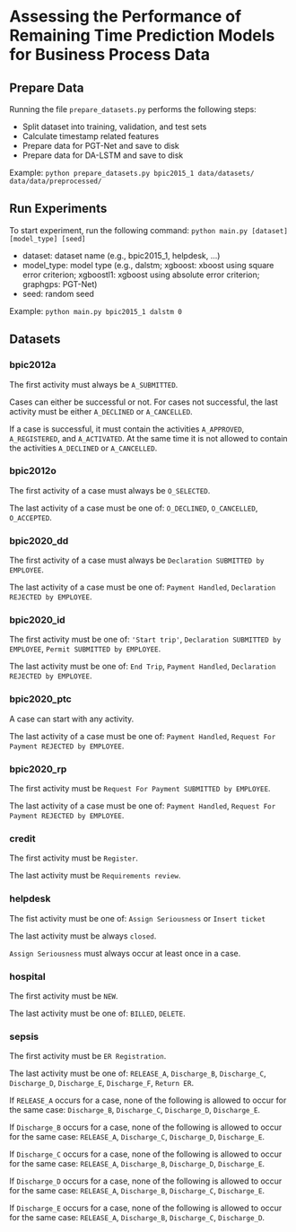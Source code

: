# Assessing the Performance of Remaining Time Prediction Models for Business Process Data

## Prepare Data

Running the file ```prepare_datasets.py``` performs the following steps:
- Split dataset into training, validation, and test sets
- Calculate timestamp related features
- Prepare data for PGT-Net and save to disk
- Prepare data for DA-LSTM and save to disk

Example:
```python prepare_datasets.py bpic2015_1 data/datasets/ data/data/preprocessed/```

## Run Experiments

To start experiment, run the following command:
```python main.py [dataset] [model_type] [seed]```

- dataset: dataset name (e.g., bpic2015_1, helpdesk, ...)
- model_type: model type (e.g., dalstm; xgboost: xboost using square error criterion; xgboostl1: xgboost using absolute 
error criterion; graphgps: PGT-Net)
- seed: random seed

Example:
```python main.py bpic2015_1 dalstm 0```


## Datasets

### bpic2012a

The first activity must always be ```A_SUBMITTED```. 

Cases can either be successful or not. For cases not successful, the last activity must be either ```A_DECLINED``` or 
```A_CANCELLED```. 

If a case is successful, it must contain the activities ```A_APPROVED```, ```A_REGISTERED```, and ```A_ACTIVATED```. 
At the same time it is not allowed to contain the activities ```A_DECLINED``` or ```A_CANCELLED```.


### bpic2012o

The first activity of a case must always be ```O_SELECTED```.

The last activity of a case must be one of: ```O_DECLINED```, ```O_CANCELLED```, ```O_ACCEPTED```.


### bpic2020_dd

The first activity of a case must always be ```Declaration SUBMITTED by EMPLOYEE```.

The last activity of a case must be one of: ```Payment Handled```, ```Declaration REJECTED by EMPLOYEE```.


### bpic2020_id

The first activity must be one of: ```'Start trip'```, ```Declaration SUBMITTED by EMPLOYEE```, 
```Permit SUBMITTED by EMPLOYEE```.

The last activity must be one of: ```End Trip```, ```Payment Handled```, ```Declaration REJECTED by EMPLOYEE```.


### bpic2020_ptc

A case can start with any activity.

The last activity of a case must be one of: ```Payment Handled```, ```Request For Payment REJECTED by EMPLOYEE```.


### bpic2020_rp

The first activity must be ```Request For Payment SUBMITTED by EMPLOYEE```.

The last activity of a case must be one of: ```Payment Handled```, ```Request For Payment REJECTED by EMPLOYEE```.


### credit

The first activity must be ```Register```.

The last activity must be ```Requirements review```.


### helpdesk

The fist activity must be one of: ```Assign Seriousness``` or ```Insert ticket```

The last activity must be always ```closed```. 

```Assign Seriousness``` must always occur at least once in a case.


### hospital

The first activity must be ```NEW```.

The last activity must be one of: ```BILLED```, ```DELETE```.


### sepsis

The first activity must be ```ER Registration```.

The last activity must be one of: ```RELEASE_A```, ```Discharge_B```, ```Discharge_C```, ```Discharge_D```, 
```Discharge_E```, ```Discharge_F```, ```Return ER```.

If ```RELEASE_A``` occurs for a case, none of the following is allowed to occur for the same case: ```Discharge_B```, ```Discharge_C```, 
```Discharge_D```, ```Discharge_E```.

If ```Discharge_B``` occurs for a case, none of the following is allowed to occur for the same case: ```RELEASE_A```, ```Discharge_C```, 
```Discharge_D```, ```Discharge_E```.

If ```Discharge_C``` occurs for a case, none of the following is allowed to occur for the same case: ```RELEASE_A```, ```Discharge_B```, 
```Discharge_D```, ```Discharge_E```.

If ```Discharge_D``` occurs for a case, none of the following is allowed to occur for the same case: ```RELEASE_A```, ```Discharge_B```, 
```Discharge_C```, ```Discharge_E```.

If ```Discharge_E``` occurs for a case, none of the following is allowed to occur for the same case: ```RELEASE_A```, ```Discharge_B```, 
```Discharge_C```, ```Discharge_D```.